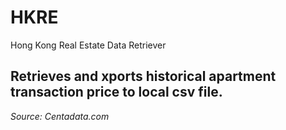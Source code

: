 # HKRE
Hong Kong Real Estate Data Retriever

## Retrieves and xports historical apartment transaction price to local csv file.

*Source: Centadata.com*
